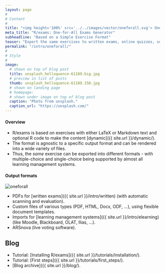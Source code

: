 ```yaml
---
layout: page
#
# Content
#
title: "<img height='100%' src='../../images/vector/oneforall.svg'> One-for-All Exams Generator"
meta_title: "R/exams: One-for-All Exams Generator"
subheadline: "Based on a Simple Exercise Format"
teaser: "Export the same exercises to written exams, online quizzes, self tests, and live voting software."
permalink: "/intro/oneforall/"
#
# Style
#
image:
  # shown on top of blog post
  title: unsplash_helloquence-61189.big.jpg
  # preview in list of posts
  thumb: unsplash_helloquence-61189.150.jpg
  # shown on landing page
  # homepage:
  # shown under image on top of blog post
  caption: "Photo from unsplash."
  caption_url: "https://unsplash.com/"
---
```


#### Overview

- R/exams is based on exercises with either LaTeX or Markdown text and
  optional R code to make the content [dynamic]({{ site.url }}/dynamic/).
- The format is agnostic to a specific output format and can be rendered
  into a wide variety of files.
- Thus, the _same_ exercise can be exported into different
  formats - with multiple-choice and single-choice being supported by
  almost all learning management systems.

#### Output formats

<div class='row t20 b20'>
  <div class='small-12 medium-10 large-8 columns'>
    <img src="{{ site.url }}/images/oneforall.svg" alt="oneforall" />
  </div>
</div>

- PDFs for [written exams]({{ site.url }}/intro/written) (with automatic scanning and evaluation).
- Custom files of various types (PDF, HTML, Docx, ODF, ...), using flexible document templates.
- Imports for [learning management systems]({{ site.url }}/intro/elearning) (like Moodle, Blackboard, OLAT, Ilias, ...).
- ARSnova (live voting software).


## Blog ##

* Tutorial: [Installing R/exams]({{ site.url }}/tutorials/installation/).
* Tutorial: [First steps]({{ site.url }}/tutorials/first_steps/).
* [Blog archive]({{ site.url }}/blog/).
